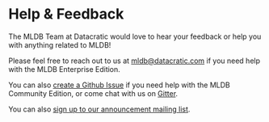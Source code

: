 # Help & Feedback

The MLDB Team at Datacratic would love to hear your feedback or help you with anything related to MLDB! 

Please feel free to reach out to us at <a href="mailto:mldb@datacratic.com" target="_blank">mldb@datacratic.com</a> if you need help with the MLDB Enterprise Edition.

You can also [create a Github Issue](https://github.com/mldbai/mldb/issues/new) if you need help with the MLDB Community Edition, or come chat with us on <a href="https://gitter.im/mldbai/mldb">Gitter</a>.

You can also [sign up to our announcement mailing list](http://eepurl.com/biOLlb).

